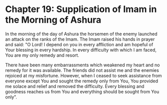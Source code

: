 Chapter 19: Supplication of Imam in the Morning of Ashura
=========================================================

In the morning of the day of Ashura the horsemen of the enemy launched
an attack on the ranks of the Imam. The Imam raised his hands in prayer
and said: "O Lord! I depend on you in every affliction and am hopeful of
Your blessing in every hardship. In every difficulty with which I am
faced, You are my only remedy and resort.

There have been many embarrassments which weakened my heart and no
remedy for it was available. The friends did not assist me and the
enemies rejoiced at my misfortune. However, when I ceased to seek
assistance from everyone except You and sought the remedy only from You,
You provided me solace and relief and removed the difficulty. Every
blessing and goodness reaches us from You and everything should be
sought from You only".


